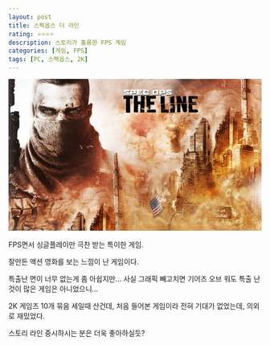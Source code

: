 ```yaml
---
layout: post
title: 스펙옵스 더 라인
rating: ⭐️⭐️⭐️⭐️
description: 스토리가 훌륭한 FPS 게임
categories: [게임, FPS]
tags: [PC, 스펙옵스, 2K]
---
```


![스펙옵스 더 라인](../../images/2013/specops_the_line.png)

FPS면서 싱글플레이만 극찬 받는 특이한 게임.

잘만든 액션 영화를 보는 느낌이 난 게임이다.

특출난 면이 너무 없는게 좀 아쉽지만… 사실 그래픽 빼고치면 기어즈 오브 워도 특출 난 것이 많은 게임은 아니었으니…

2K 게임즈 10개 묶음 세일때 산건데, 처음 들어본 게임이라 전혀 기대가 없었는데, 의외로 재밌었다.

스토리 라인 중시하시는 분은 더욱 좋아하실듯?
